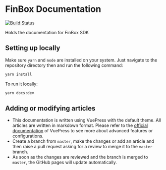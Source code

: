 # FinBox Documentation

[![Build Status](https://travis-ci.org/finbox-in/documentation.svg?branch=master)](https://travis-ci.org/finbox-in/documentation)

Holds the documentation for FinBox SDK

## Setting up locally
Make sure `yarn` and `node` are installed on your system. Just navigate to the repository directory then and run the following command:
```bash
yarn install
```
To run it locally:
```bash
yarn docs:dev
```

## Adding or modifying articles
- This documentation is written using VuePress with the default theme. All articles are written in markdown format. Please refer to the [official documentation](https://vuepress.vuejs.org/guide/) of VuePress to see more about advanced features or configurations.
- Create a branch from `master`, make the changes or add an article and then raise a pull request asking for a review to merge it to the `master` branch.
- As soon as the changes are reviewed and the branch is merged to `master`, the GitHub pages will update automatically.
